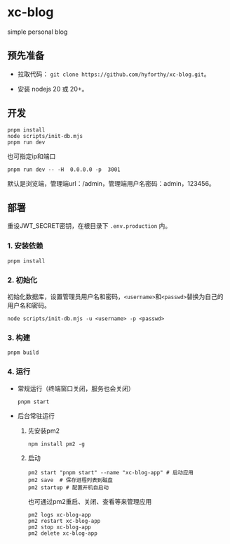 # xc-blog

simple personal blog

## 预先准备

- 拉取代码： `git clone https://github.com/hyforthy/xc-blog.git`。

- 安装 nodejs 20 或 20+。

## 开发

```shell
pnpm install
node scripts/init-db.mjs
pnpm run dev
```

也可指定ip和端口

```shell
pnpm run dev -- -H  0.0.0.0 -p  3001
```

默认是浏览端，管理端url：/admin，管理端用户名密码：admin，123456。

## 部署

重设JWT_SECRET密钥，在根目录下 `.env.production` 内。

### 1. 安装依赖

```shell
pnpm install
```

### 2. 初始化

初始化数据库，设置管理员用户名和密码，`<username>`和`<passwd>`替换为自己的用户名和密码。

```shell
node scripts/init-db.mjs -u <username> -p <passwd>
```

### 3. 构建

```shell
pnpm build
```

### 4. 运行

- 常规运行（终端窗口关闭，服务也会关闭）

    ```shell
    pnpm start
    ```

- 后台常驻运行
    1. 先安装pm2

        ```shell
        npm install pm2 -g
        ```

    2. 启动

        ```shell
        pm2 start "pnpm start" --name "xc-blog-app" # 启动应用
        pm2 save  # 保存进程列表到磁盘
        pm2 startup # 配置开机自启动
        ```

        也可通过pm2重启、关闭、查看等来管理应用

        ```shell
        pm2 logs xc-blog-app
        pm2 restart xc-blog-app
        pm2 stop xc-blog-app
        pm2 delete xc-blog-app
        ```
